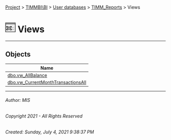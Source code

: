 #### 

[Project](../../../../index.md) > [TIMMBI\\BI](../../../index.md) > [User databases](../../index.md) > [TIMM_Reports](../index.md) > Views

# ![Views](../../../../Images/View32.png) Views

---

## <a name="#objects"></a>Objects

| Name |
|---|
| [dbo.vw_AllBalance](vw_AllBalance.md) |
| [dbo.vw_CurrentMonthTransactionsAll](vw_CurrentMonthTransactionsAll.md) |


---

###### Author:  MIS

###### Copyright 2021 - All Rights Reserved

###### Created: Sunday, July 4, 2021 9:38:37 PM

